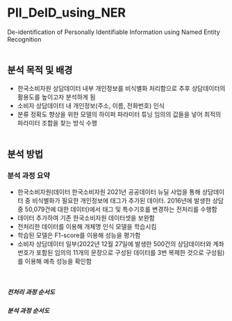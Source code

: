 # PII_DeID_using_NER
De-identification of Personally Identifiable Information using Named Entity Recognition  
<br/>
## 분석 목적 및 배경
* 한국소비자원 상담데이터 내부 개인정보를 비식별화 처리함으로 추후 상담데이터의 활용도를 높이고자 분석하게 됨
* 소비자 상담데이터 내 개인정보(주소, 이름, 전화번호) 인식
* 분류 정확도 향상을 위한 모델의 하이퍼 파라미터 튜닝 임의의 값들을 넣어 최적의 파라미터 조합을 찾는 방식 수행
<br/><br/>
## 분석 방법
### 분석 과정 요약
* 한국소비자원(데이터 한국소비자원 2021년 공공데이터 뉴딜 사업을 통해 상담데이터 중 비식별화가 필요한 개인정보에 태그가 추가된 데이터. 2016년에 발생한 상담 중 50,079건에 대한 데이터)에서 태그 및 특수기호를 변경하는 전처리를 수행함
* 데이터 추가하여 기존 한국소비자원 데이터셋을 보완함
* 전처리한 데이터를 이용해 개체명 인식 모델을 학습시킴
* 학습된 모델은 F1-score를 이용해 성능을 평가함
* 소비자 상담데이터 일부(2022년 12월 27일에 발생한 500건의 상담데이터와 계좌번호가 포함된 임의의 11개의 문장으로 구성된 데이터를 3번 복제한 것으로 구성됨)를 이용해 예측 성능을 확인함
<br/>

##### 전처리 과정 순서도
##### 분석 과정 순서도
